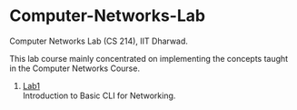 # Computer-Networks-Lab
Computer Networks Lab (CS 214), IIT Dharwad.

This lab course mainly concentrated on implementing the concepts taught in the Computer Networks Course.

1. [Lab1](https://github.com/rishitsaiya/Computer-Networks-Lab/tree/master/Lab-1) </br>
    Introduction to Basic CLI for Networking.
